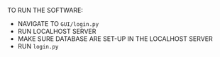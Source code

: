 TO RUN THE SOFTWARE: 

- NAVIGATE TO `GUI/login.py`
- RUN LOCALHOST SERVER
- MAKE SURE DATABASE ARE SET-UP IN THE LOCALHOST SERVER
- RUN `login.py`